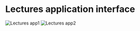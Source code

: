# Lectures application interface
![Lectures app1](https://github.com/Sarah123a/Lectures-application-interface/assets/109565786/3ef24b03-a6d7-4269-a34c-26a6498b877d)
![Lectures app2](https://github.com/Sarah123a/Lectures-application-interface/assets/109565786/abcb69f4-a228-4e11-aa4b-662f145278b8)
